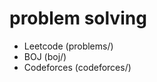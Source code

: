 # problem solving

- Leetcode (problems/)
- BOJ (boj/)
- Codeforces (codeforces/)

<br>
<!-- Algorithms (algorithms/) -->



<!-- https://stackoverflow.com/questions/51046803/visual-studio-code-c11-extension-warning -->
